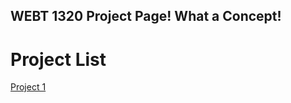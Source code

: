 ## WEBT 1320 Project Page! What a Concept!

<h1>Project List</h1>

<a href="project1/index.html" target="_blank">Project 1</a>